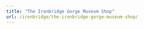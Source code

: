 ```yaml
---
title: "The Ironbridge Gorge Museum Shop"
url: /ironbridge/the-ironbridge-gorge-museum-shop/
---
```

